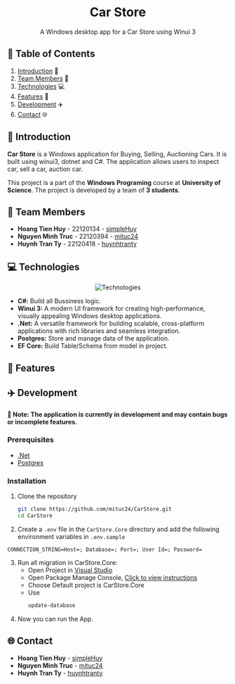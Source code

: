 <div align="center">
  
  <h1>Car Store</h1>

  <p>A Windows desktop app for a Car Store using Winui 3</p> 
  
</div>

## 📘 Table of Contents
1. [Introduction](#introduction) 🌟
2. [Team Members](#team-members) 🤝
3. [Technologies](#technologies) 💻
4. [Features](#features) 🔎
5. [Development](#development) ✈️
6. [Contact](#contact) 🌐

## 🌟 <a name="introduction">Introduction</a>

**Car Store** is a Windows application for Buying, Selling, Auctioning Cars. It is built using winui3, dotnet and C#. The application allows users to inspect car, sell a car, auction car.

This project is a part of the **Windows Programing** course at **University of Science**. The project is developed by a team of **3 students**.

## 🤝 <a name="team-members">Team Members</a>

- **Hoang Tien Huy** - 22120134 - [simpleHuy](https://github.com/simpleHuy)
- **Nguyen Minh Truc** - 22120394 - [mituc24](https://github.com/CatHuyuH24)
- **Huynh Tran Ty** - 22120418 - [huynhtranty](https://github.com/huynhtranty)

## 💻 <a name="technologies">Technologies</a>
<div align="center">
  
  ![Technologies](https://skillicons.dev/icons?i=cs,dotnet,postgres)

</div>

- **C#:** Build all Bussiness logic.
- **Winui 3:** A modern UI framework for creating high-performance, visually appealing Windows desktop applications.
- **.Net:** A versatile framework for building scalable, cross-platform applications with rich libraries and seamless integration.
- **Postgres:** Store and manage data of the application.
- **EF Core:** Build Table/Schema from model in project.

## 🔎 <a name="features">Features</a>

## ✈️ <a name="development">Development</a>

#### 📌 Note: The application is currently in development and may contain bugs or incomplete features.

### Prerequisites
- [.Net](https://dotnet.microsoft.com/en-us/download/dotnet-framework)
- [Postgres](https://www.postgresql.org/)

### Installation
1. Clone the repository
   ```bash
   git clone https://github.com/mituc24/CarStore.git
   cd CarStore
   ```
2. Create a `.env` file in the `CarStore.Core` directory and add the following environment variables in `.env.sample`
  ```env.sample
  CONNECTION_STRING=Host=; Database=; Port=; User Id=; Password=
  ```

3. Run all migration in CarStore.Core:
   - Open Project in [Visual Studio](https://visualstudio.microsoft.com/vs/)
   - Open Package Manage Console, [Click to view instructions](https://learn.microsoft.com/en-us/nuget/consume-packages/install-use-packages-powershell)
   - Choose Default project is CarStore.Core
   - Use
     ```bash
     update-database
     ```
4. Now you can run the App.

## 🌐 <a name="contact">Contact</a>

- **Hoang Tien Huy** - [simpleHuy](https://github.com/simpleHuy)
- **Nguyen Minh Truc** - [mituc24](https://github.com/CatHuyuH24)
- **Huynh Tran Ty** - [huynhtranty](https://github.com/huynhtranty)

